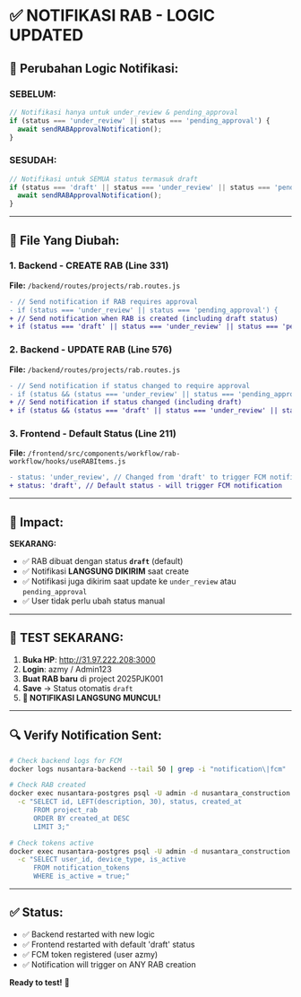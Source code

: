 # ✅ NOTIFIKASI RAB - LOGIC UPDATED

## 🔄 Perubahan Logic Notifikasi:

### **SEBELUM:**
```js
// Notifikasi hanya untuk under_review & pending_approval
if (status === 'under_review' || status === 'pending_approval') {
  await sendRABApprovalNotification();
}
```

### **SESUDAH:**
```js
// Notifikasi untuk SEMUA status termasuk draft
if (status === 'draft' || status === 'under_review' || status === 'pending_approval') {
  await sendRABApprovalNotification();
}
```

---

## 📝 File Yang Diubah:

### 1. Backend - CREATE RAB (Line 331)
**File:** `/backend/routes/projects/rab.routes.js`
```diff
- // Send notification if RAB requires approval
- if (status === 'under_review' || status === 'pending_approval') {
+ // Send notification when RAB is created (including draft status)
+ if (status === 'draft' || status === 'under_review' || status === 'pending_approval') {
```

### 2. Backend - UPDATE RAB (Line 576)
**File:** `/backend/routes/projects/rab.routes.js`
```diff
- // Send notification if status changed to require approval
- if (status && (status === 'under_review' || status === 'pending_approval') &&
+ // Send notification if status changed (including draft)
+ if (status && (status === 'draft' || status === 'under_review' || status === 'pending_approval') &&
```

### 3. Frontend - Default Status (Line 211)
**File:** `/frontend/src/components/workflow/rab-workflow/hooks/useRABItems.js`
```diff
- status: 'under_review', // Changed from 'draft' to trigger FCM notification
+ status: 'draft', // Default status - will trigger FCM notification
```

---

## 🎯 Impact:

**SEKARANG:**
- ✅ RAB dibuat dengan status **`draft`** (default)
- ✅ Notifikasi **LANGSUNG DIKIRIM** saat create
- ✅ Notifikasi juga dikirim saat update ke `under_review` atau `pending_approval`
- ✅ User tidak perlu ubah status manual

---

## 📱 TEST SEKARANG:

1. **Buka HP**: http://31.97.222.208:3000
2. **Login**: azmy / Admin123
3. **Buat RAB baru** di project 2025PJK001
4. **Save** → Status otomatis `draft`
5. **🔔 NOTIFIKASI LANGSUNG MUNCUL!**

---

## 🔍 Verify Notification Sent:

```bash
# Check backend logs for FCM
docker logs nusantara-backend --tail 50 | grep -i "notification\|fcm"

# Check RAB created
docker exec nusantara-postgres psql -U admin -d nusantara_construction \
  -c "SELECT id, LEFT(description, 30), status, created_at 
      FROM project_rab 
      ORDER BY created_at DESC 
      LIMIT 3;"

# Check tokens active
docker exec nusantara-postgres psql -U admin -d nusantara_construction \
  -c "SELECT user_id, device_type, is_active 
      FROM notification_tokens 
      WHERE is_active = true;"
```

---

## ✅ Status:

- ✅ Backend restarted with new logic
- ✅ Frontend restarted with default 'draft' status
- ✅ FCM token registered (user azmy)
- ✅ Notification will trigger on ANY RAB creation

**Ready to test!** 🚀

